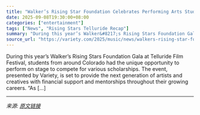 ```yaml
---
title: "Walker’s Rising Star Foundation Celebrates Performing Arts Students at Telluride Film Festival"
date: 2025-09-08T19:30:00+08:00
categories: ["entertainment"]
tags: ["News", "Rising Stars Telluride Recap"]
summary: "During this year’s Walker&#8217;s Rising Stars Foundation Gala at Telluride Film Festival, students from around Colorado had the unique opportunity to perform on stage to compete for various scholarsh"
source_url: "https://variety.com/2025/music/news/walkers-rising-star-foundation-telluride-film-festival-2025-1236508732/"
---
```


During this year’s Walker&#8217;s Rising Stars Foundation Gala at Telluride Film Festival, students from around Colorado had the unique opportunity to perform on stage to compete for various scholarships. The event, presented by Variety, is set to provide the next generation of artists and creatives with financial support and mentorships throughout their growing careers. “As [&#8230;]

---

*来源: [原文链接](https://variety.com/2025/music/news/walkers-rising-star-foundation-telluride-film-festival-2025-1236508732/)*
